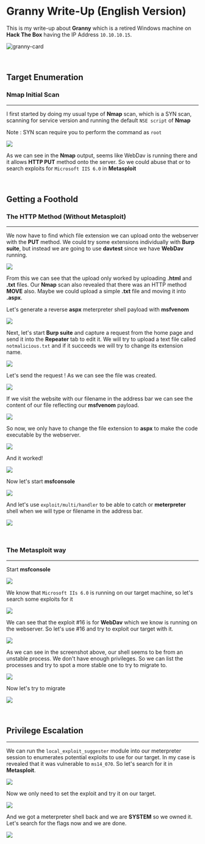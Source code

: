 # Granny Write-Up (English Version)
This is my write-up about **Granny** which is a retired Windows machine on **Hack The Box** having the IP Address `10.10.10.15`.

![granny-card](img/granny-card.png)

<br>

## Target Enumeration

### Nmap Initial Scan
---

I first started by doing my usual type of **Nmap** scan, which is a SYN scan, scanning for service version and running the default `NSE script` of **Nmap**
 

Note : SYN scan require you to perform the command as `root`

![](img/nmap-scan.png)

As we can see in the **Nmap** output, seems like WebDav is running there and it allows **HTTP PUT** method onto the server. So we could abuse that or to search exploits for `Microsoft IIS 6.0` in **Metasploit**

<br>

## Getting a Foothold

### The HTTP Method (Without Metasploit)
---

We now have to find which file extension we can upload onto the webserver with the **PUT** method. We could try some extensions individually with **Burp suite**, but instead we are going to use **davtest** since we have **WebDav** running.

![](img/davtest.png)

From this we can see that the upload only worked by uploading **.html** and **.txt** files.
Our **Nmap** scan also revealed that there was an HTTP method **MOVE** also. Maybe we could upload a simple **.txt** file and moving it into **.aspx**.

Let's generate a reverse **aspx** meterpreter shell payload with **msfvenom**

![](img/aspx-payload.png)

Next, let's start **Burp suite** and capture a request from the home page and send it into the **Repeater** tab to edit it. We will try to upload a text file called `notmalicious.txt` and if it succeeds we will try to change its extension name. 

![](img/burp-put-payload.png)

Let's send the request ! As we can see the file was created.

![](img/put-response.png)

If we visit the website with our filename in the address bar we can see the content of our file reflecting our **msfvenom** payload.

![](img/notmalicious.txt.png)

So now, we only have to change the file extension to **aspx** to make the code executable by the webserver.

![](img/move-exploit.png)

And it worked!

![](img/move-exploit-response.png)

Now let's start **msfconsole**

![](img/msfconsole.png)

And let's use `exploit/multi/handler` to be able to catch or **meterpreter** shell when we will type or filename in the address bar.

![](img/aspx-meterpreter.png)

<br>

### The Metasploit way
---
Start **msfconsole**

![](img/msfconsole.png)

We know that `Microsoft IIs 6.0` is running on our target machine, so let's search some exploits for it

![](img/exploit-choice.png)

We can see that the exploit #16 is for **WebDav** which we know is running on the webserver. So let's use #16 and try to exploit our target with it.

![](img/meterpreter-weak.png)

As we can see in the screenshot above, our shell seems to be from an unstable process. We don't have enough privileges. So we can list the processes and try to spot a more stable one to try to migrate to.

![](img/ps.png)

Now let's try to migrate

![](img/migrate.png)

<br>

## Privilege Escalation
---

We can run the `local_exploit_suggester` module into our meterpreter session to enumerates potential exploits to use for our target. In my case is revealed that it was vulnerable to `ms14_070`. So let's search for it in **Metasploit**.

![](img/privescchoice.png)

Now we only need to set the exploit and try it on our target.

![](img/rootted.png)

And we got a meterpreter shell back and we are **SYSTEM** so we owned it.
Let's search for the flags now and we are done.

![](img/flags.png)